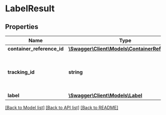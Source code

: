 # LabelResult

## Properties

Name | Type | Description | Notes
------------ | ------------- | ------------- | -------------
**container_reference_id** | [**\Swagger\Client\Models\ContainerReferenceId**](ContainerReferenceId.md) |  | [optional]
**tracking_id** | **string** | The tracking identifier assigned to the container. | [optional]
**label** | [**\Swagger\Client\Models\Label**](Label.md) |  | [optional]

[[Back to Model list]](../../README.md#documentation-for-models) [[Back to API list]](../../README.md#documentation-for-api-endpoints) [[Back to README]](../../README.md)


